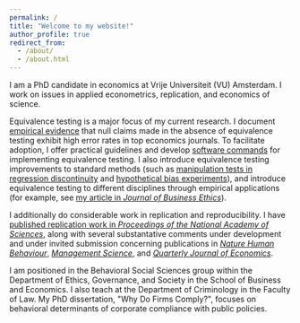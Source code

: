 ```yaml
---
permalink: /
title: "Welcome to my website!"
author_profile: true
redirect_from: 
  - /about/
  - /about.html
---
```


I am a PhD candidate in economics at Vrije Universiteit (VU) Amsterdam. I work on issues in applied econometrics, replication, and economics of science. 

Equivalence testing is a major focus of my current research. I document [empirical evidence](https://jack-fitzgerald.github.io/files/The_Need_for_Equivalence_Testing_in_Economics.pdf) that null claims made in the absence of equivalence testing exhibit high error rates in top economics journals. To facilitate adoption, I offer practical guidelines and develop [software commands](https://jack-fitzgerald.github.io/code/) for implementing equivalence testing. I also introduce equivalence testing improvements to standard methods (such as [manipulation tests in regression discontinuity](https://jack-fitzgerald.github.io/files/RDD_Equivalence.pdf) and [hypothetical bias experiments](https://jack-fitzgerald.github.io/files/Hypothetical_Bias.pdf)), and introduce equivalence testing to different disciplines through empirical applications (for example, see [my article in <i>Journal of Business Ethics</i>](https://doi.org/10.1007/s10551-024-05731-x)). 

I additionally do considerable work in replication and reproducibility. I have [published replication work in <i>Proceedings of the National Academy of Sciences</i>](https://www.pnas.org/doi/10.1073/pnas.2403758121), along with several substantative comments under development and under invited submission concerning publications in [<i>Nature Human Behaviour</i>](https://jack-fitzgerald.github.io/files/WEA23_Replication.pdf), [<i>Management Science</i>](https://jack-fitzgerald.github.io/files/GS22_Replication.pdf), and [<i>Quarterly Journal of Economics</i>](https://jack-fitzgerald.github.io/files/MS23_Replication.pdf).

I am positioned in the Behavioral Social Sciences group within the Department of Ethics, Governance, and Society in the School of Business and Economics. I also teach at the Department of Criminology in the Faculty of Law. My PhD dissertation, "Why Do Firms Comply?", focuses on behavioral determinants of corporate compliance with public policies.
